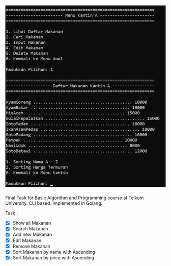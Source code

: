 <h1 align="center">
   <img src="banner.png" alt="Menu Awal Aplikasi Kantin">
</h1>

Final Task for Basic Algorithm and Programming course at Telkom University.
CLI based.
Implemented in Golang.

Task :

* [x] Show all Makanan
* [x] Search Makanan
* [x] Add new Makanan
* [x] Edit Makanan
* [x] Remove Makanan
* [x] Sort Makanan by name with Ascending
* [x] Sort Makanan by price with Ascending
